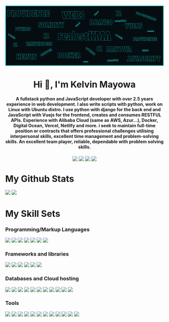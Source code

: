 ![MasterHead](./mainheader.png)
<h1 align="center">Hi 👋, I'm Kelvin Mayowa</h1>
<h4 align="center">
A fullstack python and JavaScript developer with over 2.5 years experience in web development. I also write scripts with python, work on Linux with Ubuntu distro. I use python with django for the back end and JavaScript with Vuejs for the frontend, creates and consumes RESTFUL APIs. Experience with Alibaba Cloud (same as AWS, Azur...), Docker, Digital Ocean, Vercel, Netlify and more. i seek to maintain full-time position or contracts that offers professional challenges utilising interpersonal skills, excellent time management and problem-solving skills. An excellent team player, reliable, dependable with problem solving skills.
</h4>

<p align="center">
<a href="https://twitter.com/realestKMA" target="_blank"><img align="center" src="https://img.shields.io/badge/Twitter-%231DA1F2.svg?style=plastic&logo=Twitter&logoColor=white" /></a>
<a href="https://www.linkedin.com/in/realestkma" target="_blank"><img align="center" src="https://img.shields.io/badge/linkedin-%230077B5.svg?style=plastic&logo=linkedin&logoColor=white" /></a>
<a href="https://t.m/RealestKMA" target="_blank"><img align="center" src="https://img.shields.io/badge/Telegram-2CA5E0?style=plastic&logo=telegram&logoColor=white" /></a>
<a href="mailto:kelvinmayoayeni@gmail.com" target="blank"><img align="center" src="https://img.shields.io/badge/Gmail-D14836?style=plastic&logo=gmail&logoColor=white" /></a>
</p>


<!-- Stats Card -->
# My Github Stats
<img width="47%" src="https://github-readme-stats.vercel.app/api?username=realestkma&hide=contribs&show_icons=true&count_private=true&title_color=22d3ee&text_color=334155&icon_color=94a3b8&bg_color=f8fafc&border_color=f1f5f9" />

<!-- Top Languages -->
<img width="47%" src="https://github-readme-stats.vercel.app/api/top-langs/?username=realestkma&layout=compact" />


# My Skill Sets

### Programming/Markup Languages
<img src="https://img.shields.io/badge/html5-%23E34F26.svg?style=plastic&logo=html5&logoColor=white" />
<img src="https://img.shields.io/badge/css3-%231572B6.svg?style=plastic&logo=css3&logoColor=white">
<img src="https://img.shields.io/badge/javascript-%23323330.svg?style=plastic&logo=javascript&logoColor=%23F7DF1E" />
<img src="https://img.shields.io/badge/typescript-%23007ACC.svg?style=plastic&logo=typescript&logoColor=white" />
<img src="https://img.shields.io/badge/python-3670A0?style=plastic&logo=python&logoColor=ffdd54" />
<img src="https://img.shields.io/badge/shell_script-%23121011.svg?style=plastic&logo=gnu-bash&logoColor=white" />
<img src="https://img.shields.io/badge/markdown-%23000000.svg?style=plastic&logo=markdown&logoColor=white" />

### Frameworks and libraries
<img src="https://img.shields.io/badge/vuejs-%2335495e.svg?style=plastic&logo=vuedotjs&logoColor=%234FC08D" />
<img src="https://img.shields.io/badge/django-%23092E20.svg?style=plastic&logo=django&logoColor=white" />
<img src="https://img.shields.io/badge/DJANGO-REST-ff1709?style=plastic&logo=django&logoColor=white&color=ff1709&labelColor=gray" />
<img src="https://img.shields.io/badge/tailwindcss-%2338B2AC.svg?style=plastic&logo=tailwind-css&logoColor=white" />
<img src="https://img.shields.io/badge/green%20sock-88CE02?style=plastic&logo=greensock&logoColor=white" />
<img src="https://img.shields.io/badge/jquery-%230769AD.svg?style=plastic&logo=jquery&logoColor=white" />

### Databases and Cloud hosting
<img src="https://img.shields.io/badge/mysql-%2300f.svg?style=plastic&logo=mysql&logoColor=white" />
<img src="https://img.shields.io/badge/postgres-%23316192.svg?style=plastic&logo=postgresql&logoColor=white" />
<img src="https://img.shields.io/badge/sqlite-%2307405e.svg?style=plastic&logo=sqlite&logoColor=white" />
<img src="https://img.shields.io/badge/redis-%23DD0031.svg?style=plastic&logo=redis&logoColor=white" />
<img src="https://img.shields.io/badge/nginx-%23009639.svg?style=plastic&logo=nginx&logoColor=white" />
<img src="https://img.shields.io/badge/gunicorn-%298729.svg?style=plastic&logo=gunicorn&logoColor=white" />
<img src="https://img.shields.io/badge/AlibabaCloud-%23FF6701.svg?style=plastic&logo=alibabacloud&logoColor=white" />
<img src="https://img.shields.io/badge/DigitalOcean-%230167ff.svg?style=plastic&logo=digitalOcean&logoColor=white" />
<img src="https://img.shields.io/badge/heroku-%23430098.svg?style=plastic&logo=heroku&logoColor=white" />
<img src="https://img.shields.io/badge/netlify-%23000000.svg?style=plastic&logo=netlify&logoColor=#00C7B7" />
<img src="https://img.shields.io/badge/vercel-%23000000.svg?style=plastic&logo=vercel&logoColor=white" />

### Tools
<img src="https://img.shields.io/badge/figma-%23F24E1E.svg?style=plastic&logo=figma&logoColor=white" />
<img src="https://img.shields.io/badge/Inkscape-e0e0e0?style=plastic&logo=inkscape&logoColor=080A13" />
<img src="https://img.shields.io/badge/Ubuntu-E95420?style=plastic&logo=ubuntu&logoColor=white" />
<img src="https://img.shields.io/badge/docker-%230db7ed.svg?style=plastic&logo=docker&logoColor=white" />
<img src="https://img.shields.io/badge/VIM-%2311AB00.svg?style=plastic&logo=vim&logoColor=white" />
<img src="https://img.shields.io/badge/Visual%20Studio%20Code-0078d7.svg?style=plastic&logo=visual-studio-code&logoColor=white" />
<img src="https://img.shields.io/badge/-selenium-%43B02A?style=plastic&logo=selenium&logoColor=white" />
<img src="https://img.shields.io/badge/Gimp-657D8B?style=plastic&logo=gimp&logoColor=FFFFFF" />
<img src="https://img.shields.io/badge/tor-%237E4798.svg?style=plastic&logo=tor-project&logoColor=white" />
<img src="https://img.shields.io/badge/Postman-FF6C37?style=plastic&logo=postman&logoColor=white" />
<img src="https://img.shields.io/badge/Windows-0078D6?style=plastic&logo=windows&logoColor=white" />
<img src="https://img.shields.io/badge/Android-3DDC84?style=plastic&logo=android&logoColor=white" />
